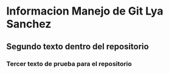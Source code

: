 # Informacion Manejo de Git Lya Sanchez 
## Segundo texto dentro del repositorio
### Tercer texto de prueba para el repositorio

